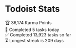 
# Todoist Stats

<!-- TODO-IST:START -->
🏆  36,174 Karma Points           
🌸  Completed 5 tasks today           
✅  Completed 13,923 tasks so far           
⏳  Longest streak is 209 days
<!-- TODO-IST:END -->
